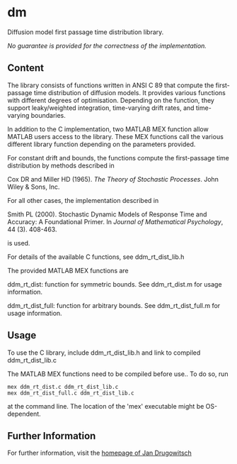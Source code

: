 dm
==

Diffusion model first passage time distribution library.

*No guarantee is provided for the correctness of the implementation.*

Content
-------

The library consists of functions written in ANSI C 89 that compute the first-passage time distribution of diffusion models. It provides various functions with different degrees of optimisation. Depending on the function, they support leaky/weighted integration, time-varying drift rates, and time-varying boundaries.

In addition to the C implementation, two MATLAB MEX function allow MATLAB users access to the library. These MEX functions call the various different library function depending on the parameters provided.

For constant drift and bounds, the functions compute the first-passage time distribution by methods described in

Cox DR and Miller HD (1965). *The Theory of Stochastic Processes*. John Wiley & Sons, Inc.

For all other cases, the implementation described in

Smith PL (2000). Stochastic Dynamic Models of Response Time and Accuracy: A Foundational Primer. In *Journal of Mathematical Psychology*, 44 (3). 408-463.

is used.

For details of the available C functions, see ddm_rt_dist_lib.h

The provided MATLAB MEX functions are

ddm_rt_dist: function for symmetric bounds. See ddm_rt_dist.m for usage information.

ddm_rt_dist_full: function for arbitrary bounds. See ddm_rt_dist_full.m for usage information.

Usage
-----

To use the C library, include ddm_rt_dist_lib.h and link to compiled ddm_rt_dist_lib.c

The MATLAB MEX functions need to be compiled before use.. To do so, run

    mex ddm_rt_dist.c ddm_rt_dist_lib.c
    mex ddm_rt_dist_full.c ddm_rt_dist_lib.c

at the command line. The location of the 'mex' executable might be OS-dependent.

Further Information
-------------------

For further information, visit the [homepage of Jan Drugowitsch](http://www.lnc.ens.fr/~jdrugowi/code_ddm.html)
